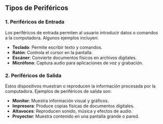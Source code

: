 ## Tipos de Periféricos

### 1. Periféricos de Entrada
Los periféricos de entrada permiten al usuario introducir datos o comandos a la computadora. Algunos ejemplos incluyen:

- **Teclado**: Permite escribir texto y comandos.
- **Ratón**: Controla el cursor en la pantalla.
- **Escáner**: Convierte documentos físicos en archivos digitales.
- **Micrófono**: Captura audio para aplicaciones de voz y grabación.

### 2. Periféricos de Salida
Estos dispositivos muestran o reproducen la información procesada por la computadora. Ejemplos de periféricos de salida son:

- **Monitor**: Muestra información visual y gráficos.
- **Impresora**: Produce copias físicas de documentos digitales.
- **Altavoces**: Reproducen sonido, música y efectos de audio.
- **Proyector**: Muestra contenido en una pantalla grande o pared.
